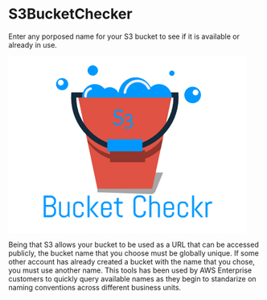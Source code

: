 # S3BucketChecker
Enter any porposed name for your S3 bucket to see if it is available or already in use. 

<img src="images/S3BucketCheckrLogo1.png" alt="S3 Bucket Checker" title="S3 Bucket Checker" align="center" />


Being that S3 allows your bucket to be used as a URL that can be accessed publicly, the bucket name that you choose must be globally unique. If some other account has already created a bucket with the name that you chose, you must use another name. This tools has been used by AWS Enterprise customers to quickly query available names as they begin to standarize on naming conventions across different business units. 
